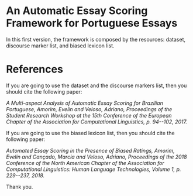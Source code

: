 # An Automatic Essay Scoring Framework for Portuguese Essays


In this first version, the framework is composed by the resources: dataset, discourse marker list, and biased lexicon list.


# References

If you are going to use the dataset and the discourse markers list, then you should cite the following paper:

*A Multi-aspect Analysis of Automatic Essay Scoring for Brazilian Portuguese, Amorim, Evelin and Veloso, Adriano, Proceedings of the Student Research Workshop at the 15th Conference of the European Chapter of the Association for Computational Linguistics, p. 94--102, 2017.*

If you are going to use the biased lexicon list, then you should cite the following paper:

*Automated Essay Scoring in the Presence of Biased Ratings, Amorim, Evelin and Cançado, Marcia and Veloso, Adriano, Proceedings of the 2018 Conference of the North American Chapter of the Association for Computational Linguistics: Human Language Technologies, Volume 1, p. 229--237, 2018.*


Thank you.
